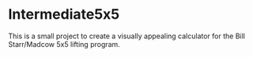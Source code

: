 Intermediate5x5
===============

This is a small project to create a visually appealing calculator for the Bill Starr/Madcow 5x5 lifting program.


